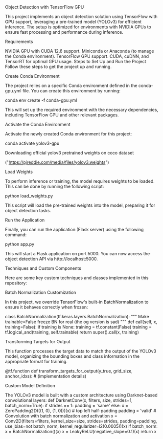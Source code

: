 Object Detection with TensorFlow GPU


This project implements an object detection solution using TensorFlow with GPU support, leveraging a pre-trained model (YOLOv3) for efficient inference. The setup is optimized for environments with NVIDIA GPUs to ensure fast processing and performance during inference.

Requirements


NVIDIA GPU with CUDA 12.6 support.
Miniconda or Anaconda (to manage the Conda environment).
TensorFlow GPU support.
CUDA, cuDNN, and TensorRT for optimal GPU usage.
Steps to Set Up and Run the Project
Follow these steps to get the project up and running.




Create Conda Environment


The project relies on a specific Conda environment defined in the conda-gpu.yml file. You can create this environment by running:

conda env create -f conda-gpu.yml


This will set up the required environment with the necessary dependencies, including TensorFlow GPU and other relevant packages.

Activate the Conda Environment


Activate the newly created Conda environment for this project:



conda activate yolov3-gpu

Downloading official yolov3 pretrained weights on coco dataset


("https://pjreddie.com/media/files/yolov3.weights")



Load Weights


To perform inference or training, the model requires weights to be loaded. This can be done by running the following script:

python load_weights.py


This script will load the pre-trained weights into the model, preparing it for object detection tasks.

Run the Application


Finally, you can run the application (Flask server) using the following command:

python app.py


This will start a Flask application on port 5000. You can now access the object detection API via http://localhost:5000.


Techniques and Custom Components

Here are some key custom techniques and classes implemented in this repository:

Batch Normalization Customization


In this project, we override TensorFlow's built-in BatchNormalization to ensure it behaves correctly when frozen:

class BatchNormalization(tf.keras.layers.BatchNormalization):
    """
    Make trainable=False freeze BN for real (the og version is sad)
    """
    def call(self, x, training=False):
        if training is None:
            training = tf.constant(False)
        training = tf.logical_and(training, self.trainable)
        return super().call(x, training)


Transforming Targets for Output


This function processes the target data to match the output of the YOLOv3 model, organizing the bounding boxes and class information in the appropriate format for training.


@tf.function
def transform_targets_for_output(y_true, grid_size, anchor_idxs):
    # (implementation details)


Custom Model Definition


The YOLOv3 model is built with a custom architecture using Darknet-based convolutional layers:
def DarknetConv(x, filters, size, strides=1, batch_norm=True):
    if strides == 1:
        padding = 'same'
    else:
        x = ZeroPadding2D(((1, 0), (1, 0)))(x)  # top left half-padding
        padding = 'valid'
    # Convolution with batch normalization and activation
    x = Conv2D(filters=filters, kernel_size=size, strides=strides, padding=padding,
               use_bias=not batch_norm, kernel_regularizer=l2(0.0005))(x)
    if batch_norm:
        x = BatchNormalization()(x)
        x = LeakyReLU(negative_slope=0.1)(x)
    return x

